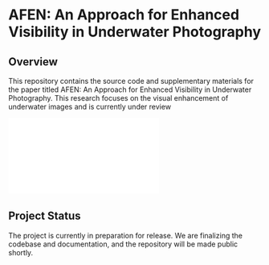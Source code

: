 # AFEN: An Approach for Enhanced Visibility in Underwater Photography

## Overview

This repository contains the source code and supplementary materials for the paper titled AFEN: An Approach for Enhanced Visibility in Underwater Photography. This research focuses on the visual enhancement of underwater images and is currently under review

![View Image](AFEN.pdf)

## Project Status

The project is currently in preparation for release. We are finalizing the codebase and documentation, and the repository will be made public shortly.
